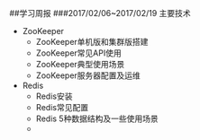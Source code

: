 ##学习周报
###2017/02/06~2017/02/19
主要技术
- ZooKeeper
	- ZooKeeper单机版和集群版搭建
	- ZooKeeper常见API使用
	- ZooKeeper典型使用场景
	- ZooKeeper服务器配置及运维
- Redis
	- Redis安装
	- Redis常见配置
	- Redis 5种数据结构及一些使用场景
	- 